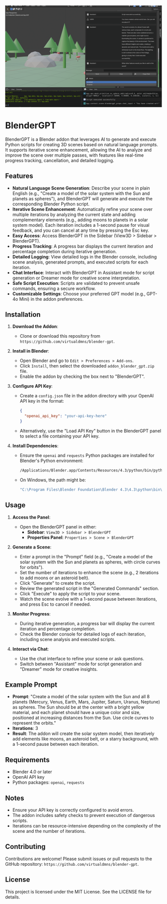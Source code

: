 ![GPT's Forest](forest.png)
# BlenderGPT

BlenderGPT is a Blender addon that leverages AI to generate and execute Python scripts for creating 3D scenes based on natural language prompts. It supports iterative scene enhancement, allowing the AI to analyze and improve the scene over multiple passes, with features like real-time progress tracking, cancellation, and detailed logging.

## Features

- **Natural Language Scene Generation**: Describe your scene in plain English (e.g., "Create a model of the solar system with the Sun and planets as spheres"), and BlenderGPT will generate and execute the corresponding Blender Python script.
- **Iterative Scene Enhancement**: Automatically refine your scene over multiple iterations by analyzing the current state and adding complementary elements (e.g., adding moons to planets in a solar system model). Each iteration includes a 1-second pause for visual feedback, and you can cancel at any time by pressing the Esc key.
- **Easy Access**: Access BlenderGPT in the Sidebar (View3D > Sidebar > BlenderGPT).
- **Progress Tracking**: A progress bar displays the current iteration and percentage completion during iterative generation.
- **Detailed Logging**: View detailed logs in the Blender console, including scene analysis, generated prompts, and executed scripts for each iteration.
- **Chat Interface**: Interact with BlenderGPT in Assistant mode for script generation or Dreamer mode for creative scene interpretation.
- **Safe Script Execution**: Scripts are validated to prevent unsafe commands, ensuring a secure workflow.
- **Customizable Settings**: Choose your preferred GPT model (e.g., GPT-4o Mini) in the addon preferences.

## Installation

1. **Download the Addon**:
   - Clone or download this repository from `https://github.com/virtualdmns/blender-gpt`.

2. **Install in Blender**:
   - Open Blender and go to `Edit > Preferences > Add-ons`.
   - Click `Install`, then select the downloaded `addon_blender_gpt.zip` file.
   - Enable the addon by checking the box next to "BlenderGPT".

3. **Configure API Key**:
   - Create a `config.json` file in the addon directory with your OpenAI API key in the format:
     ```json
     {
       "openai_api_key": "your-api-key-here"
     }
     ```
   - Alternatively, use the "Load API Key" button in the BlenderGPT panel to select a file containing your API key.

4. **Install Dependencies**:
   - Ensure the `openai` and `requests` Python packages are installed for Blender's Python environment:
     ```bash
     /Applications/Blender.app/Contents/Resources/4.3/python/bin/python3.11 -m pip install openai requests
     ```
   - On Windows, the path might be:
     ```bash
     "C:\Program Files\Blender Foundation\Blender 4.3\4.3\python\bin\python.exe" -m pip install openai requests
     ```

## Usage

1. **Access the Panel**:
   - Open the BlenderGPT panel in either:
     - **Sidebar**: `View3D > Sidebar > BlenderGPT`
     - **Properties Panel**: `Properties > Scene > BlenderGPT`

2. **Generate a Scene**:
   - Enter a prompt in the "Prompt" field (e.g., "Create a model of the solar system with the Sun and planets as spheres, with circle curves for orbits").
   - Set the number of iterations to enhance the scene (e.g., 2 iterations to add moons or an asteroid belt).
   - Click "Generate" to create the script.
   - Review the generated script in the "Generated Commands" section.
   - Click "Execute" to apply the script to your scene.
   - Watch the scene evolve with a 1-second pause between iterations, and press Esc to cancel if needed.

3. **Monitor Progress**:
   - During iterative generation, a progress bar will display the current iteration and percentage completion.
   - Check the Blender console for detailed logs of each iteration, including scene analysis and executed scripts.

4. **Interact via Chat**:
   - Use the chat interface to refine your scene or ask questions.
   - Switch between "Assistant" mode for script generation and "Dreamer" mode for creative insights.

## Example Prompt

- **Prompt**: "Create a model of the solar system with the Sun and all 8 planets (Mercury, Venus, Earth, Mars, Jupiter, Saturn, Uranus, Neptune) as spheres. The Sun should be at the center with a bright yellow material, and each planet should have a unique color and size, positioned at increasing distances from the Sun. Use circle curves to represent the orbits."
- **Iterations**: 3
- **Result**: The addon will create the solar system model, then iteratively add elements like moons, an asteroid belt, or a starry background, with a 1-second pause between each iteration.

## Requirements

- Blender 4.0 or later
- OpenAI API key
- Python packages: `openai`, `requests`

## Notes

- Ensure your API key is correctly configured to avoid errors.
- The addon includes safety checks to prevent execution of dangerous scripts.
- Iterations can be resource-intensive depending on the complexity of the scene and the number of iterations.

## Contributing

Contributions are welcome! Please submit issues or pull requests to the GitHub repository: `https://github.com/virtualdmns/blender-gpt`.

## License

This project is licensed under the MIT License. See the LICENSE file for details.

